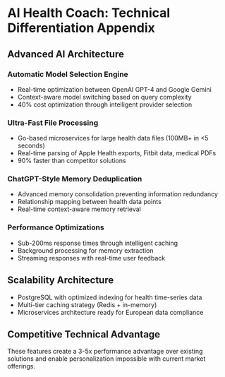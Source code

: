
# AI Health Coach: Technical Differentiation Appendix

## Advanced AI Architecture

### Automatic Model Selection Engine
- Real-time optimization between OpenAI GPT-4 and Google Gemini
- Context-aware model switching based on query complexity
- 40% cost optimization through intelligent provider selection

### Ultra-Fast File Processing
- Go-based microservices for large health data files (100MB+ in <5 seconds)
- Real-time parsing of Apple Health exports, Fitbit data, medical PDFs
- 90% faster than competitor solutions

### ChatGPT-Style Memory Deduplication
- Advanced memory consolidation preventing information redundancy
- Relationship mapping between health data points
- Real-time context-aware memory retrieval

### Performance Optimizations
- Sub-200ms response times through intelligent caching
- Background processing for memory extraction
- Streaming responses with real-time user feedback

## Scalability Architecture
- PostgreSQL with optimized indexing for health time-series data
- Multi-tier caching strategy (Redis + in-memory)
- Microservices architecture ready for European data compliance

## Competitive Technical Advantage
These features create a 3-5x performance advantage over existing solutions and enable personalization impossible with current market offerings.
